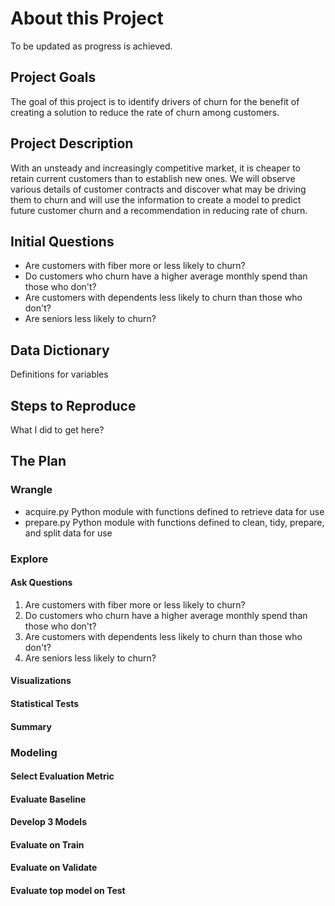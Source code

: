 # About this Project
To be updated as progress is achieved.

## Project Goals
The goal of this project is to identify drivers of churn for the benefit of creating a solution to reduce the rate of churn among customers. 


## Project Description
With an unsteady and increasingly competitive market, it is cheaper to retain current customers than to establish new ones. We will observe various details of customer contracts and discover what may be driving them to churn and will use the information to create a model to predict future customer churn and a recommendation in reducing rate of churn.

## Initial Questions

- Are customers with fiber more or less likely to churn?
- Do customers who churn have a higher average monthly spend than those who don't?
- Are customers with dependents less likely to churn than those who don't?
- Are seniors less likely to churn?

## Data Dictionary
Definitions for variables

## Steps to Reproduce
What I did to get here?


## The Plan

### Wrangle
- acquire.py
Python module with functions defined to retrieve data for use
- prepare.py
Python module with functions defined to clean, tidy, prepare, and split data for use

### Explore
#### Ask Questions
1. Are customers with fiber more or less likely to churn?
2. Do customers who churn have a higher average monthly spend than those who don't?
3. Are customers with dependents less likely to churn than those who don't?
4. Are seniors less likely to churn?

#### Visualizations

#### Statistical Tests

#### Summary

### Modeling
#### Select Evaluation Metric

#### Evaluate Baseline

#### Develop 3 Models

#### Evaluate on Train

#### Evaluate on Validate

#### Evaluate top model on Test
